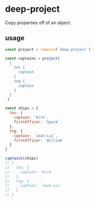 # deep-project

Copy properties off of an object.

## usage

```javascript
const project = require(`deep-project`)

const captains = project(`
  {
    tos {
      captain
    }
    tng {
      captain
    }
  }
`)

const ships = {
  tos: {
    captain: `Kirk`,
    firstOfficer: `Spock`
  },
  tng: {
    captain: `Jean-Luc`,
    firstOfficer: `William`
  }
}

captains(ships)
// {
//   tos: {
//     captain: `Kirk`
//   },
//   tng: {
//     captain: `Jean-Luc`
//   }
// }
```
